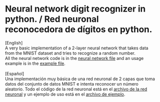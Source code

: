 <h1>Neural network digit recognizer in python. / Red neuronal reconocedora de dígitos en python.</h1>

[English]<br>
A very basic implementation of a 2-layer neural network that takes data from the MNIST dataset and tries to recognize a random number.
<br>
All the neural network code is in the [neural network file](https://github.com/aaaaitor/python-basic-digit-recognizer/blob/main/src/neural_network.py) and an usage example is in the [example file](https://github.com/aaaaitor/python-basic-digit-recognizer/blob/main/src/example.py).
<br><br>
[Español]<br>
Una implementación muy básica de una red neuronal de 2 capas que toma datos del conjunto de datos MNIST e intenta reconocer un número aleatorio.
Todo el código de la red neuronal está en el [archivo de la red neuronal](https://github.com/aaaaitor/python-basic-digit-recognizer/blob/main/src/neural_network.py) y un ejemplo de uso está en el [archivo de ejemplo](https://github.com/aaaaitor/python-basic-digit-recognizer/blob/main/src/example.py).
